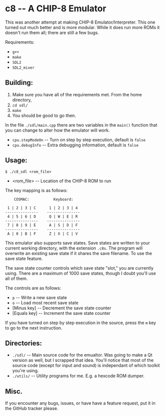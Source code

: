 c8 -- A CHIP-8 Emulator
=======================

This was another attempt at making CHIP-8 Emulator/Interpreter.  This one
turned out much better and is more modular.  While it does run more ROMs it
doesn't run them all; there are still a few bugs.


Requirements:
 * `g++`
 * `make`
 * `SDL2`
 * `SDL2_mixer`


Building:
---------
 1. Make sure you have all of the requirements met.  From the home directory,
 2. `cd sdl/`
 3. `make`
 4. You should be good to go then.

In the file `./sdl/main.cpp` there are two variables in the `main()` function
that you can change to alter how the emulator will work.
 * `cpu.stepModeOn` -- Turn on step by step execution, default is `false`
 * `cpu.debugInfo` -- Extra debugging information, default is `false`


Usage:
------
    $ ./c8_sdl <rom_file>

 * <rom_file> -- Location of the CHIP-8 ROM to run

The key mapping is as follows:

        COSMAC:           Keyboard:
  
     1 | 2 | 3 | C      1 | 2 | 3 | 4
    ---------------    ---------------
     4 | 5 | 6 | D      Q | W | E | R
    ---------------    ---------------
     7 | 8 | 9 | E      A | S | D | F
    ---------------    ---------------
     A | 0 | B | F      Z | X | C | V

This emulator also supports save states.  Save states are written to your
current working directory, with the extension `.c8s`.  The program will
overwrite an existing save state if it shares the save filename.  To use the
save state feature.

The save state counter controls which save state "slot," you are currently
using.  There are a maximum of 1000 save states, though I doubt you'll use all
of them.

The controls are as follows:
 * `p` -- Write a new save state
 * `o` -- Load most recent save state
 * [Minus key] -- Decrement the save state counter
 * [Equals key] -- Increment the save state counter


If you have turned on step by step execution in the source, press the `m` key to
go to the next instruction.


Directories:
-----------
 * `./sdl/` -- Main source code for the emualtor.  Was going to make a Qt
               version as well, but I scrapped that idea.  You'll notice that
               most of the source code (except for input and sound) is
               independant of which toolkit you're using.
 * `./utils/` -- Utility programs for me.  E.g. a hexcode ROM dumper.


Misc.
-----
If you encounter any bugs, issues, or have have a feature request, put it in the
GitHub tracker please.
 
